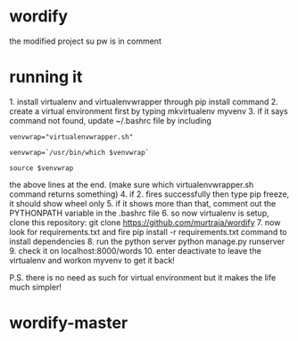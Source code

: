 # wordify
the modified project
su pw is in comment

<h1> running it </h1>
1. install virtualenv and virtualenvwrapper through pip install command
2. create a virtual environment first by typing mkvirtualenv myvenv
3. if it says command not found, update ~/.bashrc file by including 

	venvwrap="virtualenvwrapper.sh"

    venvwrap=`/usr/bin/which $venvwrap`

    source $venvwrap
    
   the above lines at the end. (make sure which virtualenvwrapper.sh command returns something)
4. if 2. fires successfully then type pip freeze, it should show wheel only
5. if it shows more than that, comment out the PYTHONPATH variable in the .bashrc file
6. so now virtualenv is setup, clone this repository: git clone https://github.com/murtraja/wordify
7. now look for requirements.txt and fire pip install -r requirements.txt command to install dependencies
8. run the python server python manage.py runserver
9. check it on localhost:8000/words
10. enter deactivate to leave the virtualenv and workon myvenv to get it back!

P.S. there is no need as such for virtual environment but it makes the life much simpler!
# wordify-master
